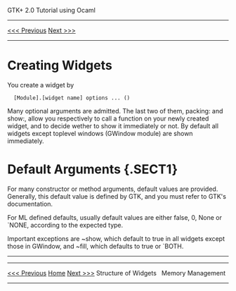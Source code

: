   GTK+ 2.0 Tutorial using Ocaml
  ------------------------------- -- --------------------------
  [\<\<\< Previous](x557.html)       [Next \>\>\>](x665.html)

* * * * *

Creating Widgets
================

You create a widget by

~~~~ {.PROGRAMLISTING}
  [Module].[widget name] options ... ()
~~~~

Many optional arguments are admitted. The last two of them, packing: and
show:, allow you respectively to call a function on your newly created
widget, and to decide wether to show it immediately or not. By default
all widgets except toplevel windows (GWindow module) are shown
immediately.

Default Arguments {.SECT1}
=================

For many constructor or method arguments, default values are provided.
Generally, this default value is defined by GTK, and you must refer to
GTK's documentation.

For ML defined defaults, usually default values are either false, 0,
None or \`NONE, according to the expected type.

Important exceptions are \~show, which default to true in all widgets
except those in GWindow, and \~fill, which defaults to true or \`BOTH.

* * * * *

  ------------------------------ -------------------- --------------------------
  [\<\<\< Previous](x557.html)   [Home](book1.html)   [Next \>\>\>](x665.html)
  Structure of Widgets                                Memory Management
  ------------------------------ -------------------- --------------------------


